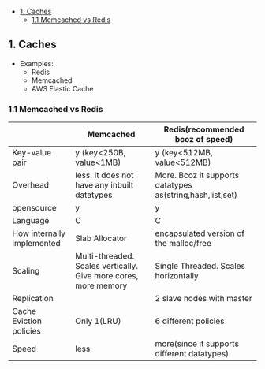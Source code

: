 - [1. Caches](#cac)
  - [1.1 Memcached vs Redis](#comp)
  
<a name=cac></a>
## 1. Caches
- Examples:
  - Redis
  - Memcached
  - AWS Elastic Cache

<a name=comp></a>
### 1.1 Memcached vs Redis
||Memcached|Redis(recommended bcoz of speed)|
|---|---|---|
|Key-value pair| y (key<250B, value<1MB)| y (key<512MB, value<512MB)|
|Overhead|less. It does not have any inbuilt datatypes|More. Bcoz it supports datatypes as(string,hash,list,set)|
|opensource | y | y |
|Language|C|C|
|How internally implemented|Slab Allocator|encapsulated version of the malloc/free|
|Scaling|Multi-threaded. Scales vertically. Give more cores, more memory|Single Threaded. Scales horizontally|
|Replication||2 slave nodes with master|
|Cache Eviction policies|Only 1(LRU)|6 different policies|
|Speed|less|more(since it supports different datatypes)|
